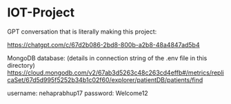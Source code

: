 # IOT-Project
GPT conversation that is literally making this project:

https://chatgpt.com/c/67d2b086-2bd8-800b-a2b8-48a4847ad5b4

MongoDB database:
(details in connection string of the .env file in this directory)
https://cloud.mongodb.com/v2/67ab3d5263c48c263cd4effb#/metrics/replicaSet/67d5d995f5252b34b1c02f60/explorer/patientDB/patients/find

username: nehaprabhup17
password: Welcome12
